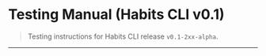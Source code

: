 # Testing Manual (Habits CLI v0.1)

> Testing instructions for Habits CLI release `v0.1-2xx-alpha`.

---


